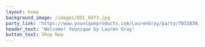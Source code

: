 ```yaml
---
layout: home
background_image: /images/DSC_0473.jpg
party_link: 'https://www.youniqueproducts.com/LaurenGray/party/7031839/view'
header_text: 'Welcome! Younique by Lauren Gray'
button_text: Shop Now
---
```

